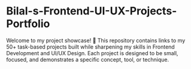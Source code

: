 # Bilal-s-Frontend-UI-UX-Projects-Portfolio
Welcome to my project showcase! 👋 This repository contains links to my 50+ task-based projects built while sharpening my skills in Frontend Development and UI/UX Design.  Each project is designed to be small, focused, and demonstrates a specific concept, tool, or technique.
